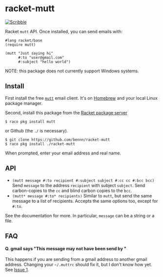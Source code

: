 racket-mutt
====
[![Scribble](https://img.shields.io/badge/Docs-Scribble-blue.svg)](http://docs.racket-lang.org/racket-mutt/index.html)

Racket `mutt` API.
Once installed, you can send emails with:

```
#lang racket/base
(require mutt)

(mutt "Just saying hi"
      #:to "user@gmail.com"
      #:subject "hello world")
```

NOTE: this package does not currently support Windows systems.


Install
---

First install the free [`mutt`](http://www.mutt.org/) email client.
It's on [Homebrew](http://brew.sh/) and your local Linux package manager.

Second, install this package from the [Racket package server](http://pkgs.racket-lang.org)

```
$ raco pkg install mutt
```

or Github (the `./` is necessary).

```
$ git clone https://github.com/bennn/racket-mutt
$ raco pkg install ./racket-mutt
```

When prompted, enter your email address and real name.


API
---

- `(mutt message #:to recipient #:subject subject #:cc cc #:bcc bcc)`
  Send `message` to the address `recipient` with subject `subject`.
  Send carbon-copies to the `cc` and blind carbon copies to the `bcc`.
- `(mutt* message #:to* recipients)`
  Similar to `mutt`, but send the same message to a list of recipients.
  Accepts the same options too, except for `#:to`.

See the documentation for more.
In particular, `message` can be a string or a file.


FAQ
---

#### Q. gmail says "This message may not have been send by <me>"

This happens if you are sending from a gmail address to another gmail address.
Changing your `~/.muttrc` should fix it, but I don't know how yet. See [Issue 1](https://github.com/bennn/racket-mutt/issues/1).

